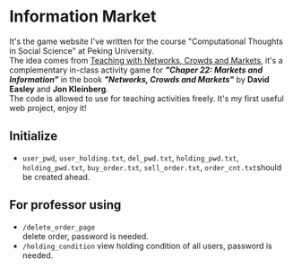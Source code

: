 # Information Market
It's the game website I've written for the course "Computational Thoughts in Social Science" at Peking University.  
The idea comes from [Teaching with Networks, Crowds and Markets](http://www-personal.umich.edu/~ladamic/courses/networks/si301w11/teaching/), it's a complementary in-class activity game for ***"Chaper 22: Markets and Information"*** in the book ***"Networks, Crowds and Markets"*** by **David Easley** and **Jon Kleinberg**.  
The code is allowed to use for teaching activities freely.
It's my first useful web project, enjoy it!  


## Initialize
* `user_pwd`, `user_holding.txt`, `del_pwd.txt`, `holding_pwd.txt`, `holding_pwd.txt`, `buy_order.txt`, `sell_order.txt`, `order_cnt.txt`should be created ahead.
## For professor using
* `/delete_order_page`  
    delete order, password is needed.
* `/holding_condition`
    view holding condition of all users, password is needed.
       
